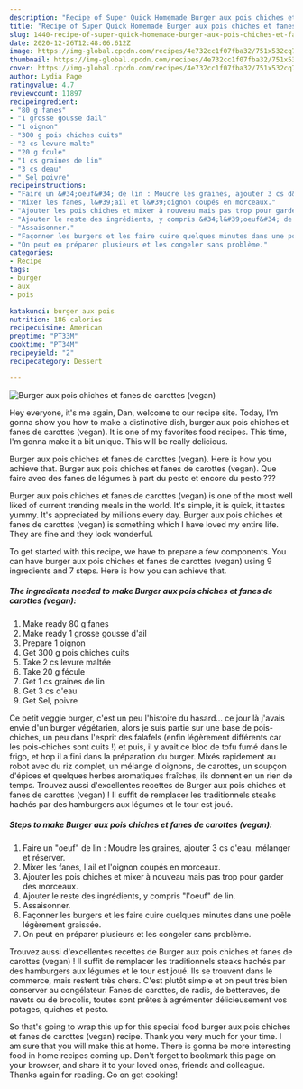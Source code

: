 ```yaml
---
description: "Recipe of Super Quick Homemade Burger aux pois chiches et fanes de carottes (vegan)"
title: "Recipe of Super Quick Homemade Burger aux pois chiches et fanes de carottes (vegan)"
slug: 1440-recipe-of-super-quick-homemade-burger-aux-pois-chiches-et-fanes-de-carottes-vegan
date: 2020-12-26T12:48:06.612Z
image: https://img-global.cpcdn.com/recipes/4e732cc1f07fba32/751x532cq70/burger-aux-pois-chiches-et-fanes-de-carottes-vegan-photo-principale-de-la-recette.jpg
thumbnail: https://img-global.cpcdn.com/recipes/4e732cc1f07fba32/751x532cq70/burger-aux-pois-chiches-et-fanes-de-carottes-vegan-photo-principale-de-la-recette.jpg
cover: https://img-global.cpcdn.com/recipes/4e732cc1f07fba32/751x532cq70/burger-aux-pois-chiches-et-fanes-de-carottes-vegan-photo-principale-de-la-recette.jpg
author: Lydia Page
ratingvalue: 4.7
reviewcount: 11897
recipeingredient:
- "80 g fanes"
- "1 grosse gousse dail"
- "1 oignon"
- "300 g pois chiches cuits"
- "2 cs levure malte"
- "20 g fcule"
- "1 cs graines de lin"
- "3 cs deau"
- " Sel poivre"
recipeinstructions:
- "Faire un &#34;oeuf&#34; de lin : Moudre les graines, ajouter 3 cs d&#39;eau, mélanger et réserver."
- "Mixer les fanes, l&#39;ail et l&#39;oignon coupés en morceaux."
- "Ajouter les pois chiches et mixer à nouveau mais pas trop pour garder des morceaux."
- "Ajouter le reste des ingrédients, y compris &#34;l&#39;oeuf&#34; de lin."
- "Assaisonner."
- "Façonner les burgers et les faire cuire quelques minutes dans une poêle légèrement graissée."
- "On peut en préparer plusieurs et les congeler sans problème."
categories:
- Recipe
tags:
- burger
- aux
- pois

katakunci: burger aux pois 
nutrition: 186 calories
recipecuisine: American
preptime: "PT33M"
cooktime: "PT34M"
recipeyield: "2"
recipecategory: Dessert

---
```



![Burger aux pois chiches et fanes de carottes (vegan)](https://img-global.cpcdn.com/recipes/4e732cc1f07fba32/751x532cq70/burger-aux-pois-chiches-et-fanes-de-carottes-vegan-photo-principale-de-la-recette.jpg)

Hey everyone, it's me again, Dan, welcome to our recipe site. Today, I'm gonna show you how to make a distinctive dish, burger aux pois chiches et fanes de carottes (vegan). It is one of my favorites food recipes. This time, I'm gonna make it a bit unique. This will be really delicious.

Burger aux pois chiches et fanes de carottes (vegan). Here is how you achieve that. Burger aux pois chiches et fanes de carottes (vegan). Que faire avec des fanes de légumes à part du pesto et encore du pesto ???

Burger aux pois chiches et fanes de carottes (vegan) is one of the most well liked of current trending meals in the world. It's simple, it is quick, it tastes yummy. It's appreciated by millions every day. Burger aux pois chiches et fanes de carottes (vegan) is something which I have loved my entire life. They are fine and they look wonderful.


To get started with this recipe, we have to prepare a few components. You can have burger aux pois chiches et fanes de carottes (vegan) using 9 ingredients and 7 steps. Here is how you can achieve that.

<!--inarticleads1-->

##### The ingredients needed to make Burger aux pois chiches et fanes de carottes (vegan):

1. Make ready 80 g fanes
1. Make ready 1 grosse gousse d&#39;ail
1. Prepare 1 oignon
1. Get 300 g pois chiches cuits
1. Take 2 cs levure maltée
1. Take 20 g fécule
1. Get 1 cs graines de lin
1. Get 3 cs d&#39;eau
1. Get  Sel, poivre


Ce petit veggie burger, c&#39;est un peu l&#39;histoire du hasard… ce jour là j&#39;avais envie d&#39;un burger végétarien, alors je suis partie sur une base de pois-chiches, un peu dans l&#39;esprit des falafels (enfin légèrement différents car les pois-chiches sont cuits !) et puis, il y avait ce bloc de tofu fumé dans le frigo, et hop il a fini dans la préparation du burger. Mixés rapidement au robot avec du riz complet, un mélange d&#39;oignons, de carottes, un soupçon d&#39;épices et quelques herbes aromatiques fraîches, ils donnent en un rien de temps. Trouvez aussi d&#39;excellentes recettes de Burger aux pois chiches et fanes de carottes (vegan) ! Il suffit de remplacer les traditionnels steaks hachés par des hamburgers aux légumes et le tour est joué. 

<!--inarticleads2-->

##### Steps to make Burger aux pois chiches et fanes de carottes (vegan):

1. Faire un &#34;oeuf&#34; de lin : Moudre les graines, ajouter 3 cs d&#39;eau, mélanger et réserver.
1. Mixer les fanes, l&#39;ail et l&#39;oignon coupés en morceaux.
1. Ajouter les pois chiches et mixer à nouveau mais pas trop pour garder des morceaux.
1. Ajouter le reste des ingrédients, y compris &#34;l&#39;oeuf&#34; de lin.
1. Assaisonner.
1. Façonner les burgers et les faire cuire quelques minutes dans une poêle légèrement graissée.
1. On peut en préparer plusieurs et les congeler sans problème.


Trouvez aussi d&#39;excellentes recettes de Burger aux pois chiches et fanes de carottes (vegan) ! Il suffit de remplacer les traditionnels steaks hachés par des hamburgers aux légumes et le tour est joué. Ils se trouvent dans le commerce, mais restent très chers. C&#39;est plutôt simple et on peut très bien conserver au congélateur. Fanes de carottes, de radis, de betteraves, de navets ou de brocolis, toutes sont prêtes à agrémenter délicieusement vos potages, quiches et pesto. 

So that's going to wrap this up for this special food burger aux pois chiches et fanes de carottes (vegan) recipe. Thank you very much for your time. I am sure that you will make this at home. There is gonna be more interesting food in home recipes coming up. Don't forget to bookmark this page on your browser, and share it to your loved ones, friends and colleague. Thanks again for reading. Go on get cooking!
